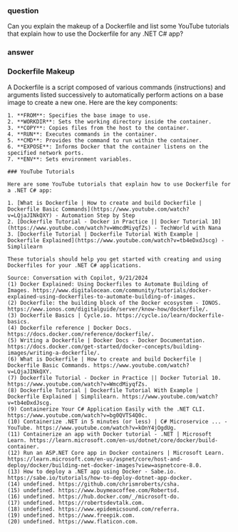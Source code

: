 ### question
Can you explain the makeup of a Dockerfile and list some YouTube tutorials that explain how to use the Dockerfile for any .NET C# app?

### answer
### Dockerfile Makeup

A Dockerfile is a script composed of various commands (instructions) and arguments listed successively to automatically perform actions on a base image to create a new one. Here are the key components:

    1. **FROM**: Specifies the base image to use.
    2. **WORKDIR**: Sets the working directory inside the container.
    3. **COPY**: Copies files from the host to the container.
    4. **RUN**: Executes commands in the container.
    5. **CMD**: Provides the command to run within the container.
    6. **EXPOSE**: Informs Docker that the container listens on the specified network ports.
    7. **ENV**: Sets environment variables.
    
    ### YouTube Tutorials
    
    Here are some YouTube tutorials that explain how to use Dockerfile for a .NET C# app:
    
    1. [What is Dockerfile | How to create and build Dockerfile | Dockerfile Basic Commands](https://www.youtube.com/watch?v=LQjaJINkQXY) - Automation Step by Step
    2. [Dockerfile Tutorial - Docker in Practice || Docker Tutorial 10](https://www.youtube.com/watch?v=WmcdMiyqfZs) - TechWorld with Nana
    3. [Dockerfile Tutorial | Dockerfile Tutorial With Example | Dockerfile Explained](https://www.youtube.com/watch?v=tb4eDxdJscg) - Simplilearn
    
    These tutorials should help you get started with creating and using Dockerfiles for your .NET C# applications.
    
    Source: Conversation with Copilot, 9/21/2024
    (1) Docker Explained: Using Dockerfiles to Automate Building of Images. https://www.digitalocean.com/community/tutorials/docker-explained-using-dockerfiles-to-automate-building-of-images.
    (2) Dockerfile: the building block of the Docker ecosystem - IONOS. https://www.ionos.com/digitalguide/server/know-how/dockerfile/.
    (3) Dockerfile Basics | Cycle.io. https://cycle.io/learn/dockerfile-basics.
    (4) Dockerfile reference | Docker Docs. https://docs.docker.com/reference/dockerfile/.
    (5) Writing a Dockerfile | Docker Docs - Docker Documentation. https://docs.docker.com/get-started/docker-concepts/building-images/writing-a-dockerfile/.
    (6) What is Dockerfile | How to create and build Dockerfile | Dockerfile Basic Commands. https://www.youtube.com/watch?v=LQjaJINkQXY.
    (7) Dockerfile Tutorial - Docker in Practice || Docker Tutorial 10. https://www.youtube.com/watch?v=WmcdMiyqfZs.
    (8) Dockerfile Tutorial | Dockerfile Tutorial With Example | Dockerfile Explained | Simplilearn. https://www.youtube.com/watch?v=tb4eDxdJscg.
    (9) Containerize Your C# Application Easily with the .NET CLI. https://www.youtube.com/watch?v=bg0QVTS4Q0c.
    (10) Containerize .NET in 5 minutes (or less) | C# Microservice ... - YouTube. https://www.youtube.com/watch?v=kOnY4jOgdUg.
    (11) Containerize an app with Docker tutorial - .NET | Microsoft Learn. https://learn.microsoft.com/en-us/dotnet/core/docker/build-container.
    (12) Run an ASP.NET Core app in Docker containers | Microsoft Learn. https://learn.microsoft.com/en-us/aspnet/core/host-and-deploy/docker/building-net-docker-images?view=aspnetcore-8.0.
    (13) How to deploy a .NET app using Docker - Sabe.io. https://sabe.io/tutorials/how-to-deploy-dotnet-app-docker.
    (14) undefined. https://github.com/chrismroberts/csha.
    (15) undefined. https://www.buymeacoffee.com/Robertsd.
    (16) undefined. https://hub.docker.com/_/microsoft-do.
    (17) undefined. https://robertsdevtalk.com.
    (18) undefined. https://www.epidemicsound.com/referra.
    (19) undefined. https://www.freepik.com.
    (20) undefined. https://www.flaticon.com.
